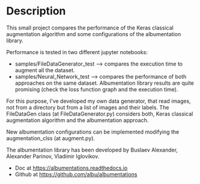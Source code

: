 # Description

This small project compares the performance of the Keras classical augmentation algorithm and some configurations of the albumentation library. 

Performance is tested in two different jupyter notebooks:

- samples/FileDataGenerator_test --> compares the execution time to augment all the dataset.
- samples/Neural_Network_test --> compares the performance of both approaches on the same dataset. Albumentation library results are quite promising (check the loss function graph and the execution time).


For this purpose, I've developed my own data generator, that read images, not from a directory but from a list of images and their labels. The FileDataGen class (at FileDataGenerator.py) considers both, Keras classical augmentation algorithm and the albumentation approach. 

New albumentation configurations can be implemented modifying the augmentation_clss (at augment.py).


The albumentation library has been developed by Buslaev Alexander, Alexander Parinov, Vladimir Iglovikov. 
- Doc at https://albumentations.readthedocs.io
- Github at https://github.com/albu/albumentations 

